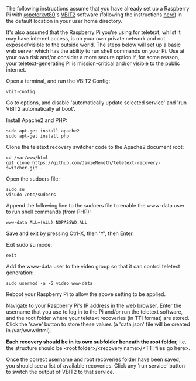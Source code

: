 
The following instructions assume that you have already set up a Raspberry Pi with [@peterkvt80](https://github.com/peterkvt80)'s [VBIT2](https://github.com/peterkvt80/vbit2) software (following the instructions [here](https://github.com/peterkvt80/vbit2/wiki#installing-vbit2)) in the default location in your user home directory.

It's also assumed that the Raspberry Pi you're using for teletext, whilst it may have internet access, is on your own private network and not exposed/visible to the outside world. The steps below will set up a basic web server which has the ability to run shell commands on your Pi. Use at your own risk and/or consider a more secure option if, for some reason, your teletext-generating Pi is mission-critical and/or visible to the public internet.

Open a terminal, and run the VBIT2 Config:
```
vbit-config
```
Go to options, and disable 'automatically update selected service' and 'run VBIT2 automatically at boot'.


Install Apache2 and PHP:
```
sudo apt-get install apache2
sudo apt-get install php
```

Clone the teletext recovery switcher code to the Apache2 document root:
```
cd /var/www/html
git clone https://github.com/JamieNemeth/teletext-recovery-switcher.git .
```

Open the sudoers file:
```
sudo su
visudo /etc/sudoers
```

Append the following line to the sudoers file to enable the www-data user to run shell commands (from PHP):
```
www-data ALL=(ALL) NOPASSWD:ALL
```

Save and exit by pressing Ctrl-X, then 'Y', then Enter.

Exit sudo su mode:
```
exit
```

Add the www-data user to the video group so that it can control teletext generation:
```
sudo usermod -a -G video www-data
```

Reboot your Raspberry Pi to allow the above setting to be applied.

Navigate to your Raspberry Pi's IP address in the web browser. Enter the username that you use to log in to the Pi and/or run the teletext software, and the root folder where your teletext recoveries (in TTI format) are stored. Click the 'save' button to store these values (a 'data.json' file will be created in /var/www/html).

**Each recovery should be in its own subfolder beneath the root folder,** i.e. the structure should be \<root folder\>/\<recovery name\>/\<TTI files go here\>.

Once the correct username and root recoveries folder have been saved, you should see a list of available recoveries. Click any 'run service' button to switch the output of VBIT2 to that service.
